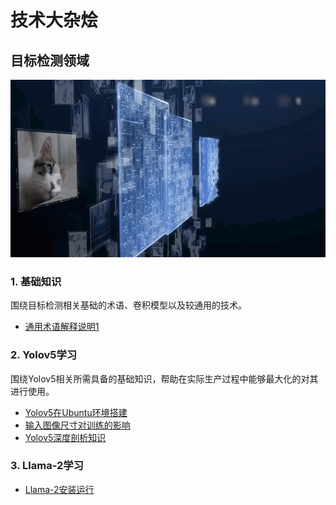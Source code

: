 # 技术大杂烩

## 目标检测领域

![animal](/assets//image/animal.gif)

### 1. 基础知识
围绕目标检测相关基础的术语、卷积模型以及较通用的技术。  

* [通用术语解释说明1](/detection/Basic.md)  

### 2. Yolov5学习
围绕Yolov5相关所需具备的基础知识，帮助在实际生产过程中能够最大化的对其进行使用。

* [Yolov5在Ubuntu环境搭建](/yolo/install.md)
* [输入图像尺寸对训练的影响](/yolo/input_size.md)
* [Yolov5深度剖析知识](/yolo/yolov5_depth.md)

### 3. Llama-2学习

* [Llama-2安装运行](/llama/install.md)
